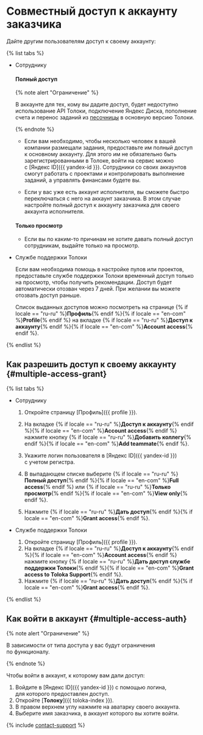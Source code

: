 # Совместный доступ к аккаунту заказчика

Дайте другим пользователям доступ к своему аккаунту:

{% list tabs %}

- Сотруднику

  #### Полный доступ

  {% note alert "Ограничение" %}

  В аккаунте для тех, кому вы дадите доступ, будет недоступно использование API Толоки, подключение Яндекс Диска, пополнение счета и перенос заданий из [песочницы](../../glossary.md#sandbox) в основную версию Толоки.

  {% endnote %}


  - Если вам необходимо, чтобы несколько человек в вашей компании размещали задания, предоставьте им полный доступ к основному аккаунту. Для этого им не обязательно быть зарегистрированными в Толоке, войти на сервис можно с [Яндекс ID]({{ yandex-id }}). Сотрудники со своих аккаунтов смогут работать с проектами и контролировать выполнение заданий, а управлять финансами будете вы.

  - Если у вас уже есть аккаунт исполнителя, вы сможете быстро переключаться с него на аккаунт заказчика. В этом случае настройте полный доступ к аккаунту заказчика для своего аккаунта исполнителя.


  #### Только просмотр

  - Если вы по каким-то причинам не хотите давать полный доступ сотрудникам, выдайте только на просмотр.

- Службе поддержки Толоки

  Если вам необходима помощь в настройке пулов или проектов, предоставьте службе поддержки Толоки временный доступ только на просмотр, чтобы получить рекомендации. Доступ будет автоматически отозван через 7 дней. При желании вы можете отозвать доступ раньше.

  Список выданных доступов можно посмотреть на странице {% if locale == "ru-ru" %}**Профиль**{% endif %}{% if locale == "en-com" %}**Profile**{% endif %} на вкладке {% if locale == "ru-ru" %}**Доступ к аккаунту**{% endif %}{% if locale == "en-com" %}**Account access**{% endif %}.

{% endlist %}

## Как разрешить доступ к своему аккаунту {#multiple-access-grant}

{% list tabs %}

- Сотруднику

  1. Откройте страницу [Профиль]({{ profile }}).

  1. На вкладке {% if locale == "ru-ru" %}**Доступ к аккаунту**{% endif %}{% if locale == "en-com" %}**Account access**{% endif %} нажмите кнопку {% if locale == "ru-ru" %}**Добавить коллегу**{% endif %}{% if locale == "en-com" %}**Add teammate**{% endif %}.
  1. Укажите логин пользователя в [Яндекс ID]({{ yandex-id }}) с учетом регистра.

  1. В выпадающем списке выберите {% if locale == "ru-ru" %}**Полный доступ**{% endif %}{% if locale == "en-com" %}**Full access**{% endif %} или {% if locale == "ru-ru" %}**Только просмотр**{% endif %}{% if locale == "en-com" %}**View only**{% endif %}.

  1. Нажмите {% if locale == "ru-ru" %}**Дать доступ**{% endif %}{% if locale == "en-com" %}**Grant access**{% endif %}.


- Службе поддержки Толоки

  1. Откройте страницу [Профиль]({{ profile }}).
  1. На вкладке {% if locale == "ru-ru" %}**Доступ к аккаунту**{% endif %}{% if locale == "en-com" %}**Account access**{% endif %} нажмите кнопку {% if locale == "ru-ru" %}**Дать доступ службе поддержки Толоки**{% endif %}{% if locale == "en-com" %}**Grant access to Toloka Support**{% endif %}.
  1. Нажмите {% if locale == "ru-ru" %}**Дать доступ**{% endif %}{% if locale == "en-com" %}**Grant access**{% endif %}.

{% endlist %}

## Как войти в аккаунт {#multiple-access-auth}

{% note alert "Ограничение" %}

В зависимости от типа доступа у вас будут ограничения по функционалу.

{% endnote %}


Чтобы войти в аккаунт, к которому вам дали доступ:

1. Войдите в [Яндекс ID]({{ yandex-id }}) с помощью логина, для которого предоставлен доступ.
1. Откройте [**Толоку**]({{ toloka-index }}).
1. В правом верхнем углу нажмите на аватарку своего аккаунта.
1. Выберите имя заказчика, в аккаунт которого вы хотите войти.

{% include [contact-support](../_includes/contact-support-help.md) %}